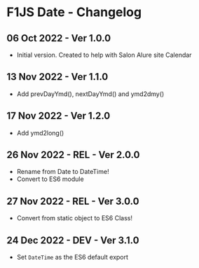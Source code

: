 # F1JS Date - Changelog

## 06 Oct 2022 - Ver 1.0.0
  - Initial version. Created to help with Salon Alure site Calendar

## 13 Nov 2022 - Ver 1.1.0
  - Add prevDayYmd(), nextDayYmd() and ymd2dmy()

## 17 Nov 2022 - Ver 1.2.0
  - Add ymd2long()

## 26 Nov 2022 - REL - Ver 2.0.0
  - Rename from Date to DateTime!
  - Convert to ES6 module

## 27 Nov 2022 - REL - Ver 3.0.0
  - Convert from static object to ES6 Class!

## 24 Dec 2022 - DEV - Ver 3.1.0
 - Set `DateTime` as the ES6 default export   